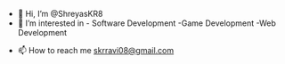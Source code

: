 - 👋 Hi, I’m @ShreyasKR8
- 👀 I’m interested in - Software Development
                         -Game Development
                         -Web Development 
<!---💞️ I’m looking to collaborate on ...--->
- 📫 How to reach me skrravi08@gmail.com

<!---
ShreyasKR8/ShreyasKR8 is a ✨ special ✨ repository because its `README.md` (this file) appears on your GitHub profile.
You can click the Preview link to take a look at your changes.
--->
